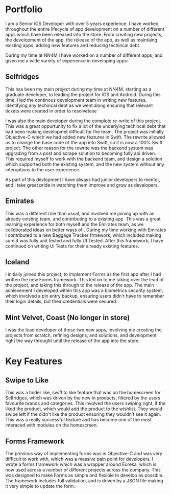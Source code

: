 # Portfolio

I am a Senior iOS Developer with over 5 years experience. I have worked throughout the entire lifecycle of app development on a number of different apps which have been released into the store. From creating new projects, the development of the app, the release of the app, as well as maintaing existing apps, adding new features and reducing techincal debt. 

During my time at NN4M i have worked on a number of different apps, and given me a wide variety of experience in developing apps:

## Selfridges
This has been my main project during my time at NN4M, starting as a graduate developer, to leading the project for iOS and Android. Durng this time, i led the continous development team in writing new features, identifying any techincal debt as we went along ensuring that relevant tickets were created in order to resolvetese

I was also the main developer during the complete re-write of this project. This was a great oppurtunity to fix a lot of the underlying techincal debt that had been making developmet difficult for the team. The project was initially Objective-C which we had added new features in Swift. The rewrite allowed us to change the base code of the app into Swift, so it is now a 100% Swift project. The other reason for the rewrite was the backend system was upgrading from a post and scrape solution to becoming fully api driven. This required myself to work with the backend team, and design a solution which supported both the existing system, and the new system without any interuptions to the user experience.

As part of this devlopment I have always had junior developers to mentor, and i take great pride in watching them improve and grow as developers. 

## Emirates

This was a different role than usual, and involved me joining up with an already existing team, and contributing to a existing app. This was a great learning experience for both myself and the Emirates team, as we colloborated ideas on better ways of . During my time working with Emirates I contributed to a new Baggage Tracker frmework, which included making sure it was fully unit tested and fully UI Tested. After this framework, I have continued on writing UI Tests for their already existing features. 

## Iceland

I initially joined this project, to implement Forms as the first app after I had written the new Forms framework. This led on to me taking over the lead of the project, and taking this through to the release of the app. The main achievement I developed within this app was a biometrics security system, which involved a pin entry backup, ensuring users didn't have to remember their login details, but their credentials were secured.

## Mint Velvet, Coast (No longer in store)
I was the lead developer of these two new apps, involving me creating the projects from scratch, refining designs, and solutions, and development right the way throught until the release of the app into the store.

# Key Features

## Swipe to Like
This was a tinder like, swift to like feature that was on the homescreen for Selfridges, which was driven by the new in products, filtered by the users favourite brands and categories. This involved the users swiping right, if the liked the product, which would add the product to the wishlist. They would swipe left if the didn't like the product ensuring they wouldn't see it again. This was a really successful feature and has become one of the most interaced with modules on the homescreen.

## Forms Framework
The previous way of implementing forms was in Objective-C and was very difficult to work with, which was a massive pain point for developers. I wrote a forms framework which was a wrapper around Eureka, which is now used across a number of different projects across the company. This was designed to make Forms as simple and flexible to develop as possible. The framework includes full validation, and is driven by a JSON file making it very simple to update the form.
